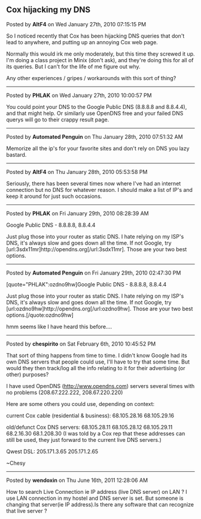 ## Cox hijacking my DNS
Posted by **AltF4** on Wed January 27th, 2010 07:15:15 PM

So I noticed recently that Cox has been hijacking DNS queries that don't lead to anywhere, and putting up an annoying Cox web page. 

Normally this would irk me only moderately, but this time they screwed it up. I'm doing a class project in Minix (don't ask), and they're doing this for all of its queries. But I can't for the life of me figure out why.

Any other experiences / gripes / workarounds with this sort of thing?

--------------------------------------------------------------------------------

Posted by **PHLAK** on Wed January 27th, 2010 10:00:57 PM

You could point your DNS to the Google Public DNS (8.8.8.8 and 8.8.4.4), and that might help.  Or similarly use OpenDNS free and your failed DNS querys will go to their crappy result page.

--------------------------------------------------------------------------------

Posted by **Automated Penguin** on Thu January 28th, 2010 07:51:32 AM

Memorize all the ip's for your favorite sites and don't rely on DNS you lazy bastard.

--------------------------------------------------------------------------------

Posted by **AltF4** on Thu January 28th, 2010 05:53:58 PM

Seriously, there has been several times now where I've had an internet connection but no DNS for whatever reason. I should make a list of IP's and keep it around for just such occasions.

--------------------------------------------------------------------------------

Posted by **PHLAK** on Fri January 29th, 2010 08:28:39 AM

Google Public DNS  - 8.8.8.8, 8.8.4.4

Just plug those into your router as static DNS. I hate relying on my ISP's DNS, it's always slow and goes down all the time.  If not Google, try [url:3sdx11mr]http&#58;//opendns&#46;org[/url:3sdx11mr].  Those are your two best options.

--------------------------------------------------------------------------------

Posted by **Automated Penguin** on Fri January 29th, 2010 02:47:30 PM

[quote=&quot;PHLAK&quot;:ozdno9hw]Google Public DNS  - 8.8.8.8, 8.8.4.4

Just plug those into your router as static DNS. I hate relying on my ISP's DNS, it's always slow and goes down all the time.  If not Google, try [url:ozdno9hw]http&#58;//opendns&#46;org[/url:ozdno9hw].  Those are your two best options.[/quote:ozdno9hw]



hmm seems like I have heard this before....

--------------------------------------------------------------------------------

Posted by **chespirito** on Sat February 6th, 2010 10:45:52 PM

That sort of thing happens from time to time. I didn't know Google had its own DNS servers that people could use, I'll have to try that some time. But would they then track/log all the info relating to it for their advertising (or other) purposes?

I have used OpenDNS (<!-- m --><a class="postlink" href="http://www.opendns.com">http://www.opendns.com</a><!-- m -->) servers several times with no problems (208.67.222.222, 208.67.220.220)

Here are some others you could use, depending on context:

current Cox cable (residential &amp; business):
68.105.28.16
68.105.29.16

old/defunct Cox DNS servers:
68.105.28.11
68.105.28.12
68.105.29.11
68.2.16.30
68.1.208.30
(I was told by a Cox rep that these addresses can still be used, they just forward to the current live DNS servers.)

Qwest DSL:
205.171.3.65
205.171.2.65

~Chesy

--------------------------------------------------------------------------------

Posted by **wendoxin** on Thu June 16th, 2011 12:28:06 AM

How to search Live Connection ie IP address (live DNS server) on LAN ? I use LAN connection in my hostel and DNS server is set. But someone is changing that server(ie IP address).Is there any software that can recognize that live server ?
